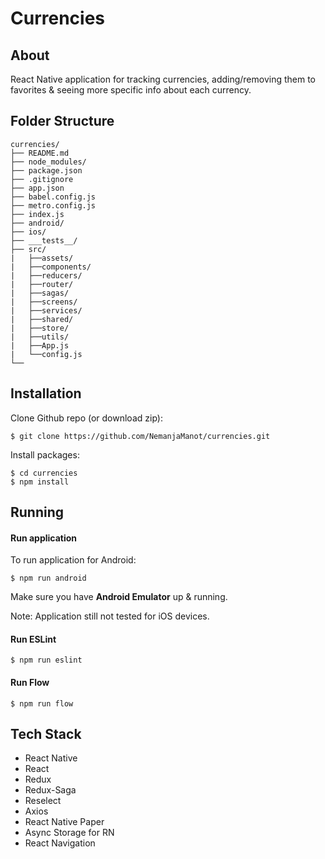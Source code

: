 # Currencies

## About

React Native application for tracking currencies, adding/removing them to favorites & seeing more specific info about each currency.
 
## Folder Structure  
 
```  
currencies/
├── README.md
├── node_modules/
├── package.json
├── .gitignore
├── app.json
├── babel.config.js
├── metro.config.js
├── index.js
├── android/
├── ios/
├── ___tests__/
├── src/
|   ├──assets/
|   ├──components/
|   ├──reducers/
|   ├──router/
|   ├──sagas/
|   ├──screens/
|   ├──services/
|   ├──shared/
|   ├──store/
|   ├──utils/
|   ├──App.js
|   └──config.js
└──
```  

## Installation

Clone Github repo (or download zip):
```
$ git clone https://github.com/NemanjaManot/currencies.git
```

Install packages:
```
$ cd currencies
$ npm install
```

## Running

#### Run application

To run application for Android:
```
$ npm run android
```

Make sure you have **Android Emulator** up & running.

Note: Application still not tested for iOS devices.

#### Run ESLint
```
$ npm run eslint
```

#### Run Flow
```
$ npm run flow
```

## Tech Stack

- React Native
- React
- Redux
- Redux-Saga
- Reselect
- Axios
- React Native Paper
- Async Storage for RN
- React Navigation
